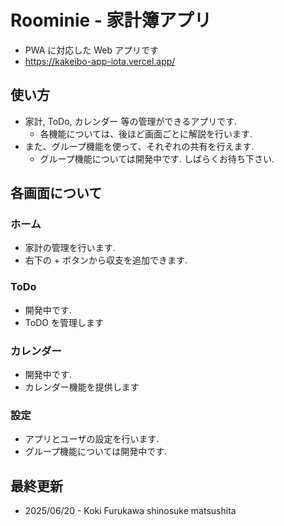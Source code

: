 # Roominie - 家計簿アプリ
* PWA に対応した Web アプリです
* https://kakeibo-app-iota.vercel.app/

## 使い方
* 家計, ToDo, カレンダー 等の管理ができるアプリです.
  * 各機能については、後ほど画面ごとに解説を行います.
* また、グループ機能を使って、それぞれの共有を行えます.
  * グループ機能については開発中です. しばらくお待ち下さい.

## 各画面について
### ホーム
* 家計の管理を行います.
* 右下の + ボタンから収支を追加できます.
### ToDo
* 開発中です.
* ToDO を管理します
### カレンダー
* 開発中です.
* カレンダー機能を提供します
### 設定
* アプリとユーザの設定を行います.
* グループ機能については開発中です.

## 最終更新
* 2025/06/20 - Koki Furukawa shinosuke matsushita